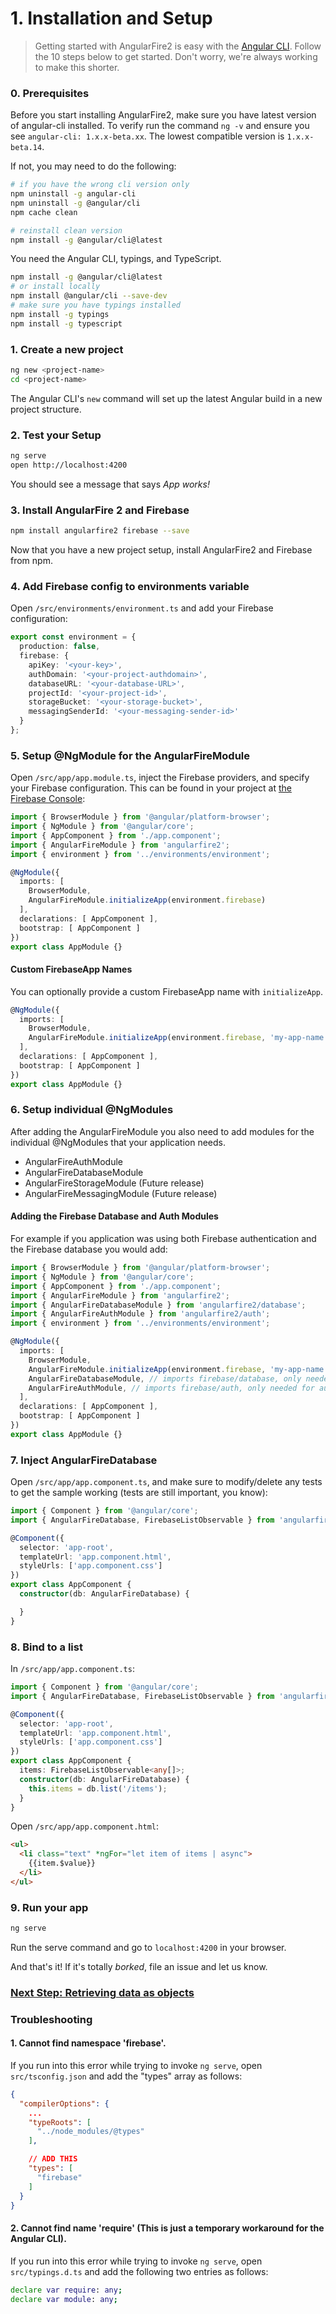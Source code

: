 # 1. Installation and Setup

> Getting started with AngularFire2 is easy with the [Angular CLI](https://github.com/angular/angular-cli). Follow the 10 steps below to get started. Don't worry, we're always working to make this shorter.

### 0. Prerequisites

Before you start installing AngularFire2, make sure you have latest version of angular-cli installed.
To verify run the command `ng -v` and ensure you see `angular-cli: 1.x.x-beta.xx`. The lowest compatible version is `1.x.x-beta.14`.

If not, you may need to do the following:

```bash
# if you have the wrong cli version only
npm uninstall -g angular-cli
npm uninstall -g @angular/cli
npm cache clean

# reinstall clean version
npm install -g @angular/cli@latest
```

You need the Angular CLI, typings, and TypeScript.

```bash
npm install -g @angular/cli@latest
# or install locally
npm install @angular/cli --save-dev
# make sure you have typings installed
npm install -g typings
npm install -g typescript
```

### 1. Create a new project

```bash
ng new <project-name>
cd <project-name>
```

The Angular CLI's `new` command will set up the latest Angular build in a new project structure.

### 2. Test your Setup

```bash
ng serve
open http://localhost:4200
```

You should see a message that says *App works!*

### 3. Install AngularFire 2 and Firebase

```bash
npm install angularfire2 firebase --save
```

Now that you have a new project setup, install AngularFire2 and Firebase from npm.

### 4. Add Firebase config to environments variable

Open `/src/environments/environment.ts` and add your Firebase configuration:

```ts
export const environment = {
  production: false,
  firebase: {
    apiKey: '<your-key>',
    authDomain: '<your-project-authdomain>',
    databaseURL: '<your-database-URL>',
    projectId: '<your-project-id>',
    storageBucket: '<your-storage-bucket>',
    messagingSenderId: '<your-messaging-sender-id>'
  }
};
```

### 5. Setup @NgModule for the AngularFireModule

Open `/src/app/app.module.ts`, inject the Firebase providers, and specify your Firebase configuration.
This can be found in your project at [the Firebase Console](https://console.firebase.google.com):

```ts
import { BrowserModule } from '@angular/platform-browser';
import { NgModule } from '@angular/core';
import { AppComponent } from './app.component';
import { AngularFireModule } from 'angularfire2';
import { environment } from '../environments/environment';

@NgModule({
  imports: [
    BrowserModule,
    AngularFireModule.initializeApp(environment.firebase)
  ],
  declarations: [ AppComponent ],
  bootstrap: [ AppComponent ]
})
export class AppModule {}

```

#### Custom FirebaseApp Names
You can optionally provide a custom FirebaseApp name with `initializeApp`.

```ts
@NgModule({
  imports: [
    BrowserModule,
    AngularFireModule.initializeApp(environment.firebase, 'my-app-name')
  ],
  declarations: [ AppComponent ],
  bootstrap: [ AppComponent ]
})
export class AppModule {}
```

### 6. Setup individual @NgModules

After adding the AngularFireModule you also need to add modules for the individual @NgModules that your application needs.  
 - AngularFireAuthModule
 - AngularFireDatabaseModule
 - AngularFireStorageModule (Future release)
 - AngularFireMessagingModule (Future release)

#### Adding the Firebase Database and Auth Modules

For example if you application was using both Firebase authentication and the Firebase database you would add:

```ts
import { BrowserModule } from '@angular/platform-browser';
import { NgModule } from '@angular/core';
import { AppComponent } from './app.component';
import { AngularFireModule } from 'angularfire2';
import { AngularFireDatabaseModule } from 'angularfire2/database';
import { AngularFireAuthModule } from 'angularfire2/auth';
import { environment } from '../environments/environment';

@NgModule({
  imports: [
    BrowserModule,
    AngularFireModule.initializeApp(environment.firebase, 'my-app-name'), // imports firebase/app needed for everything
    AngularFireDatabaseModule, // imports firebase/database, only needed for database features
    AngularFireAuthModule, // imports firebase/auth, only needed for auth features
  ],
  declarations: [ AppComponent ],
  bootstrap: [ AppComponent ]
})
export class AppModule {}

```

### 7. Inject AngularFireDatabase

Open `/src/app/app.component.ts`, and make sure to modify/delete any tests to get the sample working (tests are still important, you know):

```ts
import { Component } from '@angular/core';
import { AngularFireDatabase, FirebaseListObservable } from 'angularfire2/database';

@Component({
  selector: 'app-root',
  templateUrl: 'app.component.html',
  styleUrls: ['app.component.css']
})
export class AppComponent {
  constructor(db: AngularFireDatabase) {

  }
}

```

### 8. Bind to a list

In `/src/app/app.component.ts`:

```ts
import { Component } from '@angular/core';
import { AngularFireDatabase, FirebaseListObservable } from 'angularfire2/database';

@Component({
  selector: 'app-root',
  templateUrl: 'app.component.html',
  styleUrls: ['app.component.css']
})
export class AppComponent {
  items: FirebaseListObservable<any[]>;
  constructor(db: AngularFireDatabase) {
    this.items = db.list('/items');
  }
}
```

Open `/src/app/app.component.html`:

```html
<ul>
  <li class="text" *ngFor="let item of items | async">
    {{item.$value}}
  </li>
</ul>
```

### 9. Run your app

```bash
ng serve
```

Run the serve command and go to `localhost:4200` in your browser.

And that's it! If it's totally *borked*, file an issue and let us know.

### [Next Step: Retrieving data as objects](2-retrieving-data-as-objects.md)

### Troubleshooting

#### 1. Cannot find namespace 'firebase'.

If you run into this error while trying to invoke `ng serve`, open `src/tsconfig.json` and add the "types" array as follows:

```json
{
  "compilerOptions": {
    ...
    "typeRoots": [
      "../node_modules/@types"
    ],

    // ADD THIS
    "types": [
      "firebase"
    ]
  }
}
```

#### 2. Cannot find name 'require' (This is just a temporary workaround for the Angular CLI).

If you run into this error while trying to invoke `ng serve`, open `src/typings.d.ts` and add the following two entries as follows:

```bash
declare var require: any;
declare var module: any;
```
